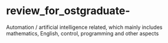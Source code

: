 # review_for_ostgraduate-
Automation / artificial intelligence related, which mainly includes mathematics, English, control, programming and other aspects
